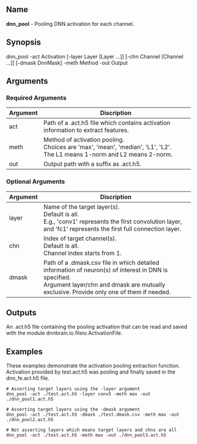 ## Name
<b>dnn_pool</b> - Pooling DNN activation for each channel.

## Synopsis
dnn_pool -act Activation [-layer Layer [Layer ...]] [-chn Channel [Channel ...]] [-dmask DnnMask] -meth Method -out Output

## Arguments
### Required Arguments
|Argument|Discription|
|--------|-----------|
|act    |Path of a .act.h5 file which contains activation information to extract features.|
|meth     |Method of activation pooling.</br>Choices are 'max', 'mean', 'median', 'L1', 'L2'.</br>The L1 means 1-norm and L2 means 2-norm.|
|out     |Output path with a suffix as .act.h5.|

### Optional Arguments
|Argument|Discription|
|--------|-----------|
|layer   |Name of the target layer(s).</br>Default is all.</br>E.g., 'conv1' represents the first convolution layer, and 'fc1' represents the first full connection layer.|
|chn     |Index of target channel(s).</br>Default is all.</br>Channel index starts from 1.|
|dmask   |Path of a .dmask.csv file in which detailed information of neuron(s) of interest in DNN is specified.</br>Argument layer/chn and dmask are mutually exclusive. Provide only one of them if needed. |

## Outputs
An .act.h5 file containing the pooling activation that can be read and saved with the module dnnbrain.io.fileio.ActivationFile.

## Examples
These examples demonstrate the activation pooling extraction function. Activation provided by test.act.h5 was pooling and finally saved in the dnn_fe.act.h5 file.  

```
# Asserting target layers using the -layer argument
dnn_pool -act ./test.act.h5 -layer conv5 -meth max -out ./dnn_pool1.act.h5
```

```
# Asserting target layers using the -dmask argument
dnn_pool -act ./test.act.h5 -dmask ./test.dmask.csv -meth max -out ./dnn_pool2.act.h5
```

```
# Not asserting layers which means target layers and chns are all
dnn_pool -act ./test.act.h5 -meth max -out ./dnn_pool3.act.h5
```